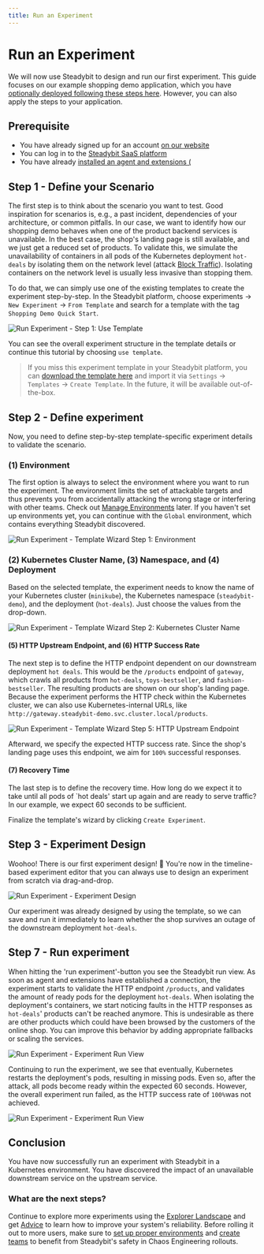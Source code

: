 ```yaml
---
title: Run an Experiment
---
```


# Run an Experiment

We will now use Steadybit to design and run our first experiment.
This guide focuses on our example shopping demo application, which you have [optionally deployed following these steps here](deploy-example-application.md).
However, you can also apply the steps to your application.

## Prerequisite

* You have already signed up for an account [on our website](https://signup.steadybit.com)
* You can log in to the [Steadybit SaaS platform](https://platform.steadybit.com)
* You have already [installed an agent and extensions (](set-up-agents.md)

## Step 1 - Define your Scenario

The first step is to think about the scenario you want to test.
Good inspiration for scenarios is, e.g., a past incident, dependencies of your architecture, or common pitfalls.
In our case, we want to identify how our shopping demo behaves when one of the product backend services is unavailable.
In the best case, the shop's landing page is still available, and we just get a reduced set of products.
To validate this, we simulate the unavailability of containers in all pods of the Kubernetes deployment `hot-deals` by isolating them on the network level (attack [Block Traffic](https://hub.steadybit.com/action/com.steadybit.extension_container.network_blackhole)).
Isolating containers on the network level is usually less invasive than stopping them.

To do that, we can simply use one of the existing templates to create the experiment step-by-step.
In the Steadybit platform, choose experiments -> `New Experiment` -> `From Template` and search for a template with the tag `Shopping Demo Quick Start`.

![Run Experiment - Step 1: Use Template](run-experiment-step-1.png)

You can see the overall experiment structure in the template details or continue this tutorial by choosing `use template`.

> If you miss this experiment template in your Steadybit platform, you can [download the template here](TODO) and import it via `Settings` -> `Templates` -> `Create Template`.
> In the future, it will be available out-of-the-box.

## Step 2 - Define experiment

Now, you need to define step-by-step template-specific experiment details to validate the scenario.

### (1) Environment
The first option is always to select the environment where you want to run the experiment.
The environment limits the set of attackable targets and thus prevents you from accidentally attacking the wrong stage or interfering with other teams.
Check out [Manage Environments](install-and-configure/manage-environments) later.
If you haven't set up environments yet, you can continue with the `Global` environment, which contains everything Steadybit discovered.

![Run Experiment - Template Wizard Step 1: Environment](run-experiment-step-2.png)

### (2) Kubernetes Cluster Name, (3) Namespace, and (4) Deployment
Based on the selected template, the experiment needs to know the name of your Kubernetes cluster (`minikube`), the Kubernetes namespace (`steadybit-demo`), and the deployment (`hot-deals`).
Just choose the values from the drop-down.

![Run Experiment - Template Wizard Step 2: Kubernetes Cluster Name](run-experiment-step-3.png)

#### (5) HTTP Upstream Endpoint, and (6) HTTP Success Rate
The next step is to define the HTTP endpoint dependent on our downstream deployment `hot deals`.
This would be the `/products` endpoint of `gateway`, which crawls all products from `hot-deals`, `toys-bestseller`, and `fashion-bestseller`.
The resulting products are shown on our shop's landing page.
Because the experiment performs the HTTP check within the Kubernetes cluster, we can also use Kubernetes-internal URLs, like `http://gateway.steadybit-demo.svc.cluster.local/products`.

![Run Experiment - Template Wizard Step 5: HTTP Upstream Endpoint](run-experiment-step-4.png)

Afterward, we specify the expected HTTP success rate.
Since the shop's landing page uses this endpoint, we aim for `100%` successful responses.

#### (7) Recovery Time
The last step is to define the recovery time.
How long do we expect it to take until all pods of `hot deals' start up again and are ready to serve traffic? In our example, we expect 60 seconds to be sufficient.

Finalize the template's wizard by clicking `Create Experiment`.

## Step 3 - Experiment Design
Woohoo!
There is our first experiment design! 🎉 You're now in the timeline-based experiment editor that you can always use to design an experiment from scratch via drag-and-drop.

![Run Experiment - Experiment Design](run-experiment-step-5.png)

Our experiment was already designed by using the template, so we can save and run it immediately to learn whether the shop survives an outage of the downstream deployment `hot-deals`.

## Step 7 - Run experiment
When hitting the 'run experiment'-button you see the Steadybit run view.
As soon as agent and extensions have established a connection, the experiment starts to validate the HTTP endpoint `/products`, and validates the amount of ready pods for the deployment `hot-deals`.
When isolating the deployment's containers, we start noticing faults in the HTTP responses as `hot-deals`' products can't be reached anymore.
This is undesirable as there are other products which could have been browsed by the customers of the online shop.
You can improve this behavior by adding appropriate fallbacks or scaling the services.

![Run Experiment - Experiment Run View](run-experiment-step-6.png)

Continuing to run the experiment, we see that eventually, Kubernetes restarts the deployment's pods, resulting in missing pods.
Even so, after the attack, all pods become ready within the expected 60 seconds.
However, the overall experiment run failed, as the HTTP success rate of `100%`was not achieved.

![Run Experiment - Experiment Run View](run-experiment-step-7.png)

## Conclusion

You have now successfully run an experiment with Steadybit in a Kubernetes environment.
You have discovered the impact of an unavailable downstream service on the upstream service.

### What are the next steps?
Continue to explore more experiments using the [Explorer Landscape](use-steadybit/explorer/landscape) and get [Advice](use-steadybit/explorer/advice) to learn how to improve your system's reliability.
Before rolling it out to more users, make sure to [set up proper environments](install-and-configure/manage-environments) and [create teams](install-and-configure/manage-teams-and-users) to benefit from Steadybit's safety in Chaos Engineering rollouts.